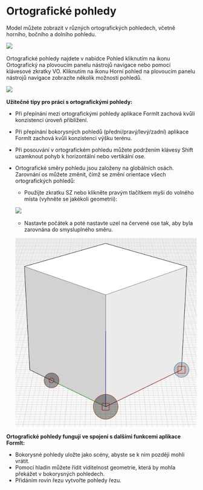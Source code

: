 # Ortografické pohledy

Model můžete zobrazit v různých ortografických pohledech, včetně horního, bočního a dolního pohledu.

![](../.gitbook/assets/infotainment\_2016\_product\_02.png)

Ortografické pohledy najdete v nabídce Pohled kliknutím na ikonu Ortografický na plovoucím panelu nástrojů navigace nebo pomocí klávesové zkratky VO. Kliknutím na ikonu Horní pohled na plovoucím panelu nástrojů navigace zobrazíte několik možností pohledů.

![](../.gitbook/assets/floating-nav\_flyout-v2.png)

**Užitečné tipy pro práci s ortografickými pohledy:**

* Při přepínání mezi ortografickými pohledy aplikace FormIt zachová kvůli konzistenci úroveň přiblížení.
* Při přepínání bokorysných pohledů (přední/pravý/levý/zadní) aplikace FormIt zachová kvůli konzistenci výšku terénu.
* Při posouvání v ortografickém pohledu můžete podržením klávesy Shift uzamknout pohyb k horizontální nebo vertikální ose.
* Ortografické směry pohledu jsou založeny na globálních osách. Zarovnání os můžete změnit, čímž se změní orientace všech ortografických pohledů:

   * Použijte zkratku SZ nebo klikněte pravým tlačítkem myši do volného místa (vyhněte se jakékoli geometrii):

   ![](../.gitbook/assets/set-axes\_context.PNG)&#x20;

   * Nastavte počátek a poté nastavte uzel na červené ose tak, aby byla zarovnána do smysluplného směru.

   ![](../.gitbook/assets/set-axes.PNG)&#x20;

**Ortografické pohledy fungují ve spojení s dalšími funkcemi aplikace FormIt:**

* Bokorysné pohledy uložte jako scény, abyste se k nim později mohli vrátit.
* Pomocí hladin můžete řídit viditelnost geometrie, která by mohla překážet v bokorysných pohledech.
* Přidáním rovin řezu vytvořte pohledy řezu.
